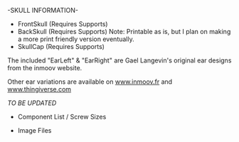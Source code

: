 -SKULL INFORMATION-

- FrontSkull (Requires Supports)
- BackSkull (Requires Supports)  Note: Printable as is, but I plan on making a more print friendly version eventually. 
- SkullCap (Requires Supports)

The included "EarLeft" & "EarRight" are Gael Langevin's original ear designs from the inmoov website. 

Other ear variations are available on www.inmoov.fr and www.thingiverse.com

*TO BE UPDATED*
- Component List / Screw Sizes

- Image Files
